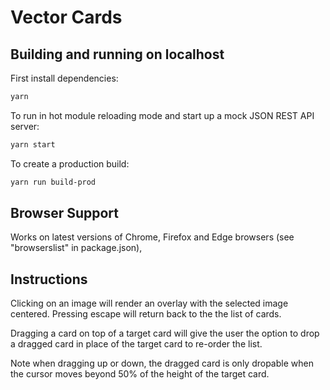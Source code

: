 # Vector Cards

## Building and running on localhost

First install dependencies:

```sh
yarn
```

To run in hot module reloading mode and start up a mock JSON REST API server:

```sh
yarn start
```

To create a production build:

```sh
yarn run build-prod
```

## Browser Support

Works on latest versions of Chrome, Firefox and Edge browsers (see "browserslist" in package.json),

## Instructions

Clicking on an image will render an overlay with the selected image centered.
Pressing escape will return back to the the list of cards.

Dragging a card on top of a target card will give the user the option to drop a dragged card in place of the target card to re-order the list.

Note when dragging up or down, the dragged card is only dropable when the cursor moves beyond 50% of the height of the target card.
